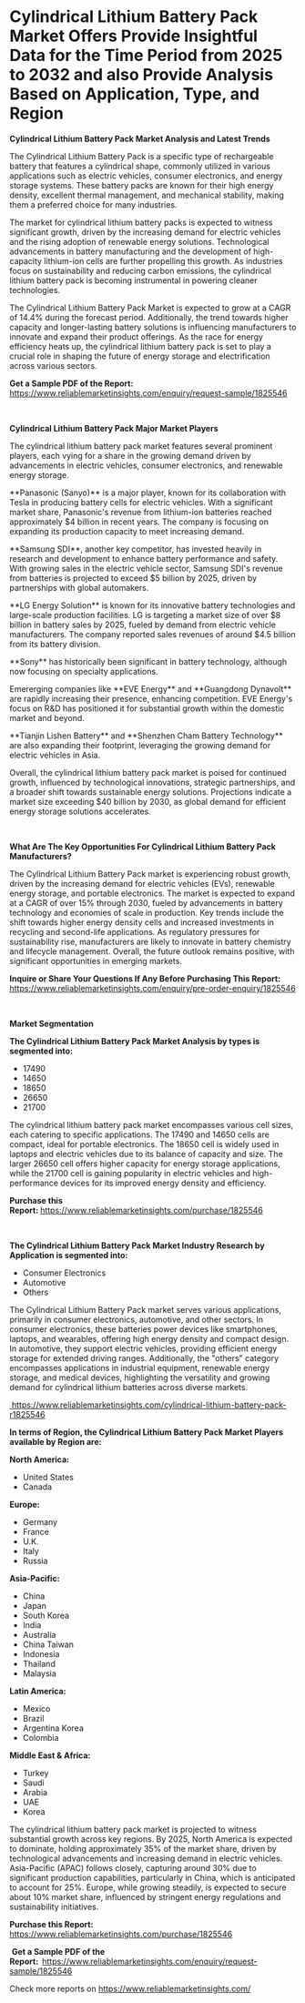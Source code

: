 <p><h1>Cylindrical Lithium Battery Pack Market Offers Provide Insightful Data for the Time Period from 2025 to 2032 and also Provide Analysis Based on Application, Type, and Region</h1></p><p><strong>Cylindrical Lithium Battery Pack Market Analysis and Latest Trends</strong></p>
<p><p>The Cylindrical Lithium Battery Pack is a specific type of rechargeable battery that features a cylindrical shape, commonly utilized in various applications such as electric vehicles, consumer electronics, and energy storage systems. These battery packs are known for their high energy density, excellent thermal management, and mechanical stability, making them a preferred choice for many industries.</p><p>The market for cylindrical lithium battery packs is expected to witness significant growth, driven by the increasing demand for electric vehicles and the rising adoption of renewable energy solutions. Technological advancements in battery manufacturing and the development of high-capacity lithium-ion cells are further propelling this growth. As industries focus on sustainability and reducing carbon emissions, the cylindrical lithium battery pack is becoming instrumental in powering cleaner technologies.</p><p>The Cylindrical Lithium Battery Pack Market is expected to grow at a CAGR of 14.4% during the forecast period. Additionally, the trend towards higher capacity and longer-lasting battery solutions is influencing manufacturers to innovate and expand their product offerings. As the race for energy efficiency heats up, the cylindrical lithium battery pack is set to play a crucial role in shaping the future of energy storage and electrification across various sectors.</p></p>
<p><strong>Get a Sample PDF of the Report:&nbsp;</strong> <a href="https://www.reliablemarketinsights.com/enquiry/request-sample/1825546?utm_campaign=3184&utm_medium=2&utm_source=Github&utm_content=ia&utm_term=07042025&utm_id=cylindrical-lithium-battery-pack">https://www.reliablemarketinsights.com/enquiry/request-sample/1825546</a></p>
<p>&nbsp;</p>
<p><strong>Cylindrical Lithium Battery Pack Major Market Players</strong></p>
<p><p>The cylindrical lithium battery pack market features several prominent players, each vying for a share in the growing demand driven by advancements in electric vehicles, consumer electronics, and renewable energy storage. </p><p>**Panasonic (Sanyo)** is a major player, known for its collaboration with Tesla in producing battery cells for electric vehicles. With a significant market share, Panasonic's revenue from lithium-ion batteries reached approximately $4 billion in recent years. The company is focusing on expanding its production capacity to meet increasing demand.</p><p>**Samsung SDI**, another key competitor, has invested heavily in research and development to enhance battery performance and safety. With growing sales in the electric vehicle sector, Samsung SDI's revenue from batteries is projected to exceed $5 billion by 2025, driven by partnerships with global automakers.</p><p>**LG Energy Solution** is known for its innovative battery technologies and large-scale production facilities. LG is targeting a market size of over $8 billion in battery sales by 2025, fueled by demand from electric vehicle manufacturers. The company reported sales revenues of around $4.5 billion from its battery division.</p><p>**Sony** has historically been significant in battery technology, although now focusing on specialty applications. </p><p>Emererging companies like **EVE Energy** and **Guangdong Dynavolt** are rapidly increasing their presence, enhancing competition. EVE Energy's focus on R&D has positioned it for substantial growth within the domestic market and beyond.</p><p>**Tianjin Lishen Battery** and **Shenzhen Cham Battery Technology** are also expanding their footprint, leveraging the growing demand for electric vehicles in Asia.</p><p>Overall, the cylindrical lithium battery pack market is poised for continued growth, influenced by technological innovations, strategic partnerships, and a broader shift towards sustainable energy solutions. Projections indicate a market size exceeding $40 billion by 2030, as global demand for efficient energy storage solutions accelerates.</p></p>
<p>&nbsp;</p>
<p><strong>What Are The Key Opportunities For Cylindrical Lithium Battery Pack Manufacturers?</strong></p>
<p><p>The Cylindrical Lithium Battery Pack market is experiencing robust growth, driven by the increasing demand for electric vehicles (EVs), renewable energy storage, and portable electronics. The market is expected to expand at a CAGR of over 15% through 2030, fueled by advancements in battery technology and economies of scale in production. Key trends include the shift towards higher energy density cells and increased investments in recycling and second-life applications. As regulatory pressures for sustainability rise, manufacturers are likely to innovate in battery chemistry and lifecycle management. Overall, the future outlook remains positive, with significant opportunities in emerging markets.</p></p>
<p><strong>Inquire or Share Your Questions If Any Before Purchasing This Report:</strong> <a href="https://www.reliablemarketinsights.com/enquiry/pre-order-enquiry/1825546?utm_campaign=3184&utm_medium=2&utm_source=Github&utm_content=ia&utm_term=07042025&utm_id=cylindrical-lithium-battery-pack">https://www.reliablemarketinsights.com/enquiry/pre-order-enquiry/1825546</a></p>
<p>&nbsp;</p>
<p><strong>Market Segmentation</strong></p>
<p><strong>The Cylindrical Lithium Battery Pack Market Analysis by types is segmented into:</strong></p>
<p><ul><li>17490</li><li>14650</li><li>18650</li><li>26650</li><li>21700</li></ul></p>
<p><p>The cylindrical lithium battery pack market encompasses various cell sizes, each catering to specific applications. The 17490 and 14650 cells are compact, ideal for portable electronics. The 18650 cell is widely used in laptops and electric vehicles due to its balance of capacity and size. The larger 26650 cell offers higher capacity for energy storage applications, while the 21700 cell is gaining popularity in electric vehicles and high-performance devices for its improved energy density and efficiency.</p></p>
<p><strong>Purchase this Report:&nbsp;</strong><a href="https://www.reliablemarketinsights.com/purchase/1825546?utm_campaign=3184&utm_medium=2&utm_source=Github&utm_content=ia&utm_term=07042025&utm_id=cylindrical-lithium-battery-pack">https://www.reliablemarketinsights.com/purchase/1825546</a></p>
<p>&nbsp;</p>
<p><strong>The Cylindrical Lithium Battery Pack Market Industry Research by Application is segmented into:</strong></p>
<p><ul><li>Consumer Electronics</li><li>Automotive</li><li>Others</li></ul></p>
<p><p>The Cylindrical Lithium Battery Pack market serves various applications, primarily in consumer electronics, automotive, and other sectors. In consumer electronics, these batteries power devices like smartphones, laptops, and wearables, offering high energy density and compact design. In automotive, they support electric vehicles, providing efficient energy storage for extended driving ranges. Additionally, the "others" category encompasses applications in industrial equipment, renewable energy storage, and medical devices, highlighting the versatility and growing demand for cylindrical lithium batteries across diverse markets.</p></p>
<p><a href="https://www.reliablemarketinsights.com/cylindrical-lithium-battery-pack-r1825546?utm_campaign=3184&utm_medium=2&utm_source=Github&utm_content=ia&utm_term=07042025&utm_id=cylindrical-lithium-battery-pack">&nbsp;https://www.reliablemarketinsights.com/cylindrical-lithium-battery-pack-r1825546</a></p>
<p><strong>In terms of Region, the Cylindrical Lithium Battery Pack Market Players available by Region are:</strong></p>
<p>
    <p> <strong> North America: </strong>
        <ul>
            <li>United States</li>
            <li>Canada</li>
        </ul>
        </p> 
    <p> <strong> Europe: </strong>
        <ul>
            <li>Germany</li>
            <li>France</li>
            <li>U.K.</li>
            <li>Italy</li>
            <li>Russia</li>
        </ul>
        </p> 
    <p> <strong> Asia-Pacific: </strong>
        <ul>
            <li>China</li>
            <li>Japan</li>
            <li>South Korea</li>
            <li>India</li>
            <li>Australia</li>
            <li>China Taiwan</li>
            <li>Indonesia</li>
            <li>Thailand</li>
            <li>Malaysia</li>
        </ul>
        </p> 
    <p> <strong> Latin America: </strong>
        <ul>
            <li>Mexico</li>
            <li>Brazil</li>
            <li>Argentina Korea</li>
            <li>Colombia</li>
        </ul>
        </p> 
    <p> <strong> Middle East & Africa: </strong>
        <ul>
            <li>Turkey</li>
            <li>Saudi</li>
            <li>Arabia</li>
            <li>UAE</li>
            <li>Korea</li>
        </ul>
    </p>
    </p>
<p><p>The cylindrical lithium battery pack market is projected to witness substantial growth across key regions. By 2025, North America is expected to dominate, holding approximately 35% of the market share, driven by technological advancements and increasing demand in electric vehicles. Asia-Pacific (APAC) follows closely, capturing around 30% due to significant production capabilities, particularly in China, which is anticipated to account for 25%. Europe, while growing steadily, is expected to secure about 10% market share, influenced by stringent energy regulations and sustainability initiatives.</p></p>
<p><strong>Purchase this Report: </strong><a href="https://www.reliablemarketinsights.com/purchase/1825546?utm_campaign=3184&utm_medium=2&utm_source=Github&utm_content=ia&utm_term=07042025&utm_id=cylindrical-lithium-battery-pack">https://www.reliablemarketinsights.com/purchase/1825546</a></p>
<p>&nbsp;<strong>Get a Sample PDF of the Report:&nbsp;&nbsp;</strong><a href="https://www.reliablemarketinsights.com/enquiry/request-sample/1825546?utm_campaign=3184&utm_medium=2&utm_source=Github&utm_content=ia&utm_term=07042025&utm_id=cylindrical-lithium-battery-pack">https://www.reliablemarketinsights.com/enquiry/request-sample/1825546</a></p>
<p><strong></strong></p>
<p>Check more reports on <a href="https://www.reliablemarketinsights.com/?utm_campaign=3184&utm_medium=2&utm_source=Github&utm_content=ia&utm_term=07042025&utm_id=cylindrical-lithium-battery-pack">https://www.reliablemarketinsights.com/</a></p>